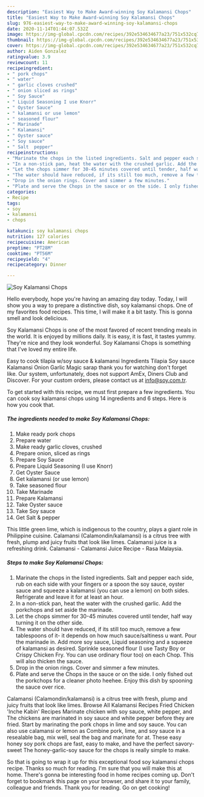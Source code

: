 ```yaml
---
description: "Easiest Way to Make Award-winning Soy Kalamansi Chops"
title: "Easiest Way to Make Award-winning Soy Kalamansi Chops"
slug: 976-easiest-way-to-make-award-winning-soy-kalamansi-chops
date: 2020-11-14T01:44:07.532Z
image: https://img-global.cpcdn.com/recipes/392e534634677a23/751x532cq70/soy-kalamansi-chops-recipe-main-photo.jpg
thumbnail: https://img-global.cpcdn.com/recipes/392e534634677a23/751x532cq70/soy-kalamansi-chops-recipe-main-photo.jpg
cover: https://img-global.cpcdn.com/recipes/392e534634677a23/751x532cq70/soy-kalamansi-chops-recipe-main-photo.jpg
author: Aiden Gonzalez
ratingvalue: 3.9
reviewcount: 11
recipeingredient:
- " pork chops"
- " water"
- " garlic cloves crushed"
- " onion sliced as rings"
- " Soy Sauce"
- " Liquid Seasoning I use Knorr"
- " Oyster Sauce"
- " kalamansi or use lemon"
- " seasoned flour"
- " Marinade"
- " Kalamansi"
- " Oyster sauce"
- " Soy sauce"
- " Salt  pepper"
recipeinstructions:
- "Marinate the chops in the listed ingredients. Salt and pepper each side, rub on each side with your fingers or a spoon the soy sauce, oyster sauce and squeeze a kalamansi (you can use a lemon) on both sides. Refrigerate and leave it for at least an hour."
- "In a non-stick pan, heat the water with the crushed garlic. Add the porkchops and set aside the marinade."
- "Let the chops simmer for 30-45 minutes covered until tender, half way turning it on the other side."
- "The water should have reduced, if its still too much, remove a few tablespoons of it- it depends on how much sauce/saltiness u want. Pour the marinade in. Add more soy sauce, Liquid seasoning and a squeeze of kalamansi as desired. Sprinkle seasoned flour (I use Tasty Boy or Crispy Chicken Fry. You can use ordinary flour too) on each Chop. This will also thicken the sauce."
- "Drop in the onion rings. Cover and simmer a few minutes."
- "Plate and serve the Chops in the sauce or on the side. I only fished out the porkchops for a cleaner photo heehee. Enjoy this dish by spooning the sauce over rice."
categories:
- Recipe
tags:
- soy
- kalamansi
- chops

katakunci: soy kalamansi chops 
nutrition: 127 calories
recipecuisine: American
preptime: "PT28M"
cooktime: "PT56M"
recipeyield: "4"
recipecategory: Dinner

---
```



![Soy Kalamansi Chops](https://img-global.cpcdn.com/recipes/392e534634677a23/751x532cq70/soy-kalamansi-chops-recipe-main-photo.jpg)

Hello everybody, hope you're having an amazing day today. Today, I will show you a way to prepare a distinctive dish, soy kalamansi chops. One of my favorites food recipes. This time, I will make it a bit tasty. This is gonna smell and look delicious.

Soy Kalamansi Chops is one of the most favored of recent trending meals in the world. It is enjoyed by millions daily. It is easy, it is fast, it tastes yummy. They're nice and they look wonderful. Soy Kalamansi Chops is something that I've loved my entire life.

Easy to cook tilapia w/soy sauce &amp; kalamansi Ingredients Tilapia Soy sauce Kalamansi Onion Garlic Magic sarap thank you for watching don&#39;t forget like. Our system, unfortunately, does not support AmEx, Diners Club and Discover. For your custom orders, please contact us at info@soy.com.tr.


To get started with this recipe, we must first prepare a few ingredients. You can cook soy kalamansi chops using 14 ingredients and 6 steps. Here is how you cook that.

<!--inarticleads1-->

##### The ingredients needed to make Soy Kalamansi Chops:

1. Make ready  pork chops
1. Prepare  water
1. Make ready  garlic cloves, crushed
1. Prepare  onion, sliced as rings
1. Prepare  Soy Sauce
1. Prepare  Liquid Seasoning (I use Knorr)
1. Get  Oyster Sauce
1. Get  kalamansi (or use lemon)
1. Take  seasoned flour
1. Take  Marinade
1. Prepare  Kalamansi
1. Take  Oyster sauce
1. Take  Soy sauce
1. Get  Salt &amp; pepper


This little green lime, which is indigenous to the country, plays a giant role in Philippine cuisine. Calamansi (Calamondin/kalamansi) is a citrus tree with fresh, plump and juicy fruits that look like limes. Calamansi juice is a refreshing drink. Calamansi - Calamansi Juice Recipe - Rasa Malaysia. 

<!--inarticleads2-->

##### Steps to make Soy Kalamansi Chops:

1. Marinate the chops in the listed ingredients. Salt and pepper each side, rub on each side with your fingers or a spoon the soy sauce, oyster sauce and squeeze a kalamansi (you can use a lemon) on both sides. Refrigerate and leave it for at least an hour.
1. In a non-stick pan, heat the water with the crushed garlic. Add the porkchops and set aside the marinade.
1. Let the chops simmer for 30-45 minutes covered until tender, half way turning it on the other side.
1. The water should have reduced, if its still too much, remove a few tablespoons of it- it depends on how much sauce/saltiness u want. Pour the marinade in. Add more soy sauce, Liquid seasoning and a squeeze of kalamansi as desired. Sprinkle seasoned flour (I use Tasty Boy or Crispy Chicken Fry. You can use ordinary flour too) on each Chop. This will also thicken the sauce.
1. Drop in the onion rings. Cover and simmer a few minutes.
1. Plate and serve the Chops in the sauce or on the side. I only fished out the porkchops for a cleaner photo heehee. Enjoy this dish by spooning the sauce over rice.


Calamansi (Calamondin/kalamansi) is a citrus tree with fresh, plump and juicy fruits that look like limes. Browse All Kalamansi Recipes Fried Chicken &#39;Inche Kabin&#39; Recipes Marinate chicken with soy sauce, white pepper, and The chickens are marinated in soy sauce and white pepper before they are fried. Start by marinating the pork chops in lime and soy sauce. You can also use calamansi or lemon as Combine pork, lime, and soy sauce in a resealable bag, mix well, seal the bag and marinate for at. These easy honey soy pork chops are fast, easy to make, and have the perfect savory-sweet The honey-garlic-soy sauce for the chops is really simple to make. 

So that is going to wrap it up for this exceptional food soy kalamansi chops recipe. Thanks so much for reading. I'm sure that you will make this at home. There's gonna be interesting food in home recipes coming up. Don't forget to bookmark this page on your browser, and share it to your family, colleague and friends. Thank you for reading. Go on get cooking!
